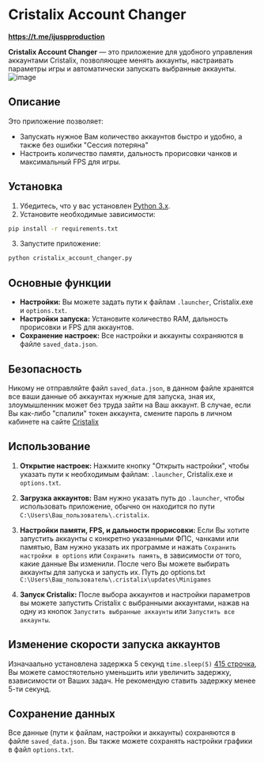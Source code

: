 
# Cristalix Account Changer

**https://t.me/ijuspproduction**

**Cristalix Account Changer** — это приложение для удобного управления аккаунтами Cristalix, позволяющее менять аккаунты, настраивать параметры игры и автоматически запускать выбранные аккаунты.
![image](https://github.com/user-attachments/assets/6a371d7f-655a-4f68-8727-e13c387f7abf)


## Описание

Это приложение позволяет:

- Запускать нужное Вам количество аккаунтов быстро и удобно, а также без ошибки "Сессия потеряна"
- Настроить количество памяти, дальность прорисовки чанков и максимальный FPS для игры.


## Установка

1. Убедитесь, что у вас установлен [Python 3.x](https://www.python.org/downloads/).
2. Установите необходимые зависимости:

```bash
pip install -r requirements.txt
```

3. Запустите приложение:

```bash
python cristalix_account_changer.py
```

## Основные функции

- **Настройки:** Вы можете задать пути к файлам `.launcher`, Cristalix.exe и `options.txt`.
- **Настройки запуска:** Установите количество RAM, дальность прорисовки и FPS для аккаунтов.
- **Сохранение настроек:** Все настройки и аккаунты сохраняются в файле `saved_data.json`.

## Безопасность

Никому не отправляйте файл `saved_data.json`, в данном файле хранятся все ваши данные об аккаунтах нужные для запуска, зная их, злоумышленник может без труда зайти на Ваш аккаунт.
В случае, если Вы как-либо "спалили" токен аккаунта, смените пароль в личном кабинете на сайте [Cristalix](https://cristalix.gg/) 

## Использование

1. **Открытие настроек:**
   Нажмите кнопку "Открыть настройки", чтобы указать пути к необходимым файлам: `.launcher`, Cristalix.exe и `options.txt`.

2. **Загрузка аккаунтов:**
   Вам нужно указать путь до `.launcher`, чтобы использовать приложение, обычно он находится по пути `C:\Users\Ваш_пользователь\.cristalix`.

3. **Настройки памяти, FPS, и дальности прорисовки:**
   Если Вы хотите запустить аккаунты с конкретно указанными ФПС, чанками или памятью, Вам нужно указать их программе и нажать `Сохранить настройки в options` или `Сохранить память`, в зависимости от того, какие данные Вы изменили. После чего Вы можете выбирать аккаунты для запуска и запусть их. Путь до options.txt `C:\Users\Ваш_пользователь\.cristalix\updates\Minigames` 

4. **Запуск Cristalix:**
   После выбора аккаунтов и настройки параметров вы можете запустить Cristalix с выбранными аккаунтами, нажав на одну из кнопок `Запустить выбранные аккаунты` или `Запустить все аккаунты`.

## Изменение скорости запуска аккаунтов

Изначаально установлена задержка 5 секунд `time.sleep(5)` [415 строчка](https://github.com/iJuspBot/Cristalix-Accounts-Changer/blob/056551f0b416b7d603078525aa8ca4f4963f9f4c/cristalix_account_changer.py#L415), Вы можете самостяотельно уменьшить или увеличить задержку, взависимости от Ваших задач. 
Не рекомендую ставить задержку менее 5-ти секунд. 

## Сохранение данных

Все данные (пути к файлам, настройки и аккаунты) сохраняются в файле `saved_data.json`. Вы также можете сохранять настройки графики в файл `options.txt`.




